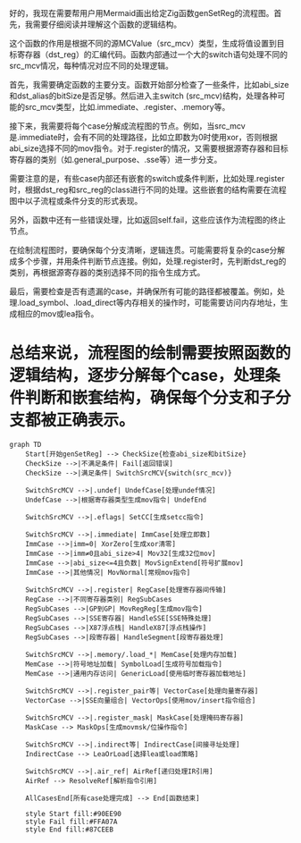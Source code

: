好的，我现在需要帮用户用Mermaid画出给定Zig函数genSetReg的流程图。首先，我需要仔细阅读并理解这个函数的逻辑结构。

这个函数的作用是根据不同的源MCValue（src_mcv）类型，生成将值设置到目标寄存器（dst_reg）的汇编代码。函数内部通过一个大的switch语句处理不同的src_mcv情况，每种情况对应不同的处理逻辑。

首先，我需要确定函数的主要分支。函数开始部分检查了一些条件，比如abi_size和dst_alias的bitSize是否足够。然后进入主switch (src_mcv)结构，处理各种可能的src_mcv类型，比如.immediate、.register、.memory等。

接下来，我需要将每个case分解成流程图的节点。例如，当src_mcv是.immediate时，会有不同的处理路径，比如立即数为0时使用xor，否则根据abi_size选择不同的mov指令。对于.register的情况，又需要根据源寄存器和目标寄存器的类别（如.general_purpose、.sse等）进一步分支。

需要注意的是，有些case内部还有嵌套的switch或条件判断，比如处理.register时，根据dst_reg和src_reg的class进行不同的处理。这些嵌套的结构需要在流程图中以子流程或条件分支的形式表现。

另外，函数中还有一些错误处理，比如返回self.fail，这些应该作为流程图的终止节点。

在绘制流程图时，要确保每个分支清晰，逻辑连贯。可能需要将复杂的case分解成多个步骤，并用条件判断节点连接。例如，处理.register时，先判断dst_reg的类别，再根据源寄存器的类别选择不同的指令生成方式。

最后，需要检查是否有遗漏的case，并确保所有可能的路径都被覆盖。例如，处理.load_symbol、.load_direct等内存相关的操作时，可能需要访问内存地址，生成相应的mov或lea指令。

总结来说，流程图的绘制需要按照函数的逻辑结构，逐步分解每个case，处理条件判断和嵌套结构，确保每个分支和子分支都被正确表示。
================================================
```mermaid
graph TD
    Start[开始genSetReg] --> CheckSize{检查abi_size和bitSize}
    CheckSize -->|不满足条件| Fail[返回错误]
    CheckSize -->|满足条件| SwitchSrcMCV{switch(src_mcv)}

    SwitchSrcMCV -->|.undef| UndefCase[处理undef情况]
    UndefCase -->|根据寄存器类型生成mov指令| UndefEnd

    SwitchSrcMCV -->|.eflags| SetCC[生成setcc指令]
    
    SwitchSrcMCV -->|.immediate| ImmCase[处理立即数]
    ImmCase -->|imm=0| XorZero[生成xor清零]
    ImmCase -->|imm≠0且abi_size>4| Mov32[生成32位mov]
    ImmCase -->|abi_size<=4且负数| MovSignExtend[符号扩展mov]
    ImmCase -->|其他情况| MovNormal[常规mov指令]
    
    SwitchSrcMCV -->|.register| RegCase[处理寄存器间传输]
    RegCase -->|不同寄存器类别| RegSubCases
    RegSubCases -->|GP到GP| MovRegReg[生成mov指令]
    RegSubCases -->|SSE寄存器| HandleSSE[SSE特殊处理]
    RegSubCases -->|X87浮点栈| HandleX87[浮点栈操作]
    RegSubCases -->|段寄存器| HandleSegment[段寄存器处理]
    
    SwitchSrcMCV -->|.memory/.load_*| MemCase[处理内存加载]
    MemCase -->|符号地址加载| SymbolLoad[生成符号加载指令]
    MemCase -->|通用内存访问| GenericLoad[使用临时寄存器加载地址]
    
    SwitchSrcMCV -->|.register_pair等| VectorCase[处理向量寄存器]
    VectorCase -->|SSE向量组合| VectorOps[使用mov/insert指令组合]
    
    SwitchSrcMCV -->|.register_mask| MaskCase[处理掩码寄存器]
    MaskCase --> MaskOps[生成movmsk/位操作指令]
    
    SwitchSrcMCV -->|.indirect等| IndirectCase[间接寻址处理]
    IndirectCase --> LeaOrLoad[选择lea或load策略]
    
    SwitchSrcMCV -->|.air_ref| AirRef[递归处理IR引用]
    AirRef --> ResolveRef[解析指令引用]
    
    AllCasesEnd[所有case处理完成] --> End[函数结束]
    
    style Start fill:#90EE90
    style Fail fill:#FFA07A
    style End fill:#87CEEB
```
